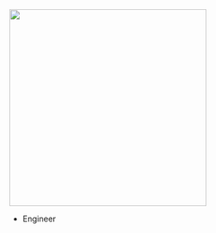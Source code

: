 <img src="https://user-images.githubusercontent.com/74828364/210171286-56129815-21c8-4c85-b126-3907d28504ac.gif" width="350" height="350">

<p align="left">
  <ul>
    <li> Engineer </li>
  </ul>
</p>


